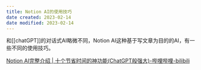 ```yaml
---
title: Notion AI的使用技巧
date created: 2023-02-14
date modified: 2023-02-14
---
```


和[[chatGPT]]的对话式AI略微不同，Notion AI这种基于写文章为目的的AI，有一些不同的使用技巧。

[Notion AI完整介绍 | 十个节省时间的神功能(ChatGPT般强大)-哔哩哔哩-bilibili](https://www.bilibili.com/video/BV1Lg411b7Cx/?spm_id_from=333.337.search-card.all.click&vd_source=c16ee9cfb2023d2af8428dbfe604b72f)